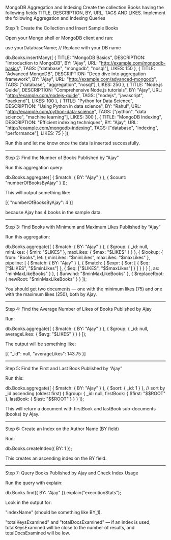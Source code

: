 MongoDB Aggregation and Indexing
Create the collection Books having the following fields TITLE,
DESCRIPTION, BY, URL, TAGS AND LIKES.
Implement the following Aggregation and Indexing Queries


Step 1: Create the Collection and Insert Sample Books

Open your Mongo shell or MongoDB client and run:

use yourDatabaseName;  // Replace with your DB name

db.Books.insertMany([
  {
    TITLE: "MongoDB Basics",
    DESCRIPTION: "Introduction to MongoDB",
    BY: "Ajay",
    URL: "http://example.com/mongodb-basics",
    TAGS: ["database", "mongodb", "nosql"],
    LIKES: 150
  },
  {
    TITLE: "Advanced MongoDB",
    DESCRIPTION: "Deep dive into aggregation framework",
    BY: "Ajay",
    URL: "http://example.com/advanced-mongodb",
    TAGS: ["database", "aggregation", "nosql"],
    LIKES: 250
  },
  {
    TITLE: "Node.js Guide",
    DESCRIPTION: "Comprehensive Node.js tutorials",
    BY: "Ajay",
    URL: "http://example.com/nodejs-guide",
    TAGS: ["nodejs", "javascript", "backend"],
    LIKES: 100
  },
  {
    TITLE: "Python for Data Science",
    DESCRIPTION: "Using Python in data science",
    BY: "Rahul",
    URL: "http://example.com/python-data-science",
    TAGS: ["python", "data science", "machine learning"],
    LIKES: 300
  },
  {
    TITLE: "MongoDB Indexing",
    DESCRIPTION: "Efficient indexing techniques",
    BY: "Ajay",
    URL: "http://example.com/mongodb-indexing",
    TAGS: ["database", "indexing", "performance"],
    LIKES: 75
  }
]);

Run this and let me know once the data is inserted successfully.


---

Step 2: Find the Number of Books Published by “Ajay”

Run this aggregation query:

db.Books.aggregate([
  { $match: { BY: "Ajay" } },
  { $count: "numberOfBooksByAjay" }
]);

This will output something like:

[{ "numberOfBooksByAjay": 4 }]

because Ajay has 4 books in the sample data.


---

Step 3: Find Books with Minimum and Maximum Likes Published by “Ajay”

Run this aggregation:

db.Books.aggregate([
  { $match: { BY: "Ajay" } },
  {
    $group: {
      _id: null,
      minLikes: { $min: "$LIKES" },
      maxLikes: { $max: "$LIKES" }
    }
  },
  {
    $lookup: {
      from: "Books",
      let: { minLikes: "$minLikes", maxLikes: "$maxLikes" },
      pipeline: [
        { $match: { BY: "Ajay" } },
        {
          $match: {
            $expr: {
              $or: [
                { $eq: ["$LIKES", "$$minLikes"] },
                { $eq: ["$LIKES", "$$maxLikes"] }
              ]
            }
          }
        }
      ],
      as: "minMaxLikeBooks"
    }
  },
  { $unwind: "$minMaxLikeBooks" },
  {
    $replaceRoot: { newRoot: "$minMaxLikeBooks" }
  }
]);

You should get two documents — one with the minimum likes (75) and one with the maximum likes (250), both by Ajay.


---

Step 4: Find the Average Number of Likes of Books Published by Ajay

Run:

db.Books.aggregate([
  { $match: { BY: "Ajay" } },
  {
    $group: {
      _id: null,
      averageLikes: { $avg: "$LIKES" }
    }
  }
]);

The output will be something like:

[{ "_id": null, "averageLikes": 143.75 }]


---

Step 5: Find the First and Last Book Published by “Ajay”

Run this:

db.Books.aggregate([
  { $match: { BY: "Ajay" } },
  { $sort: { _id: 1 } },  // sort by _id ascending (oldest first)
  {
    $group: {
      _id: null,
      firstBook: { $first: "$$ROOT" },
      lastBook: { $last: "$$ROOT" }
    }
  }
]);

This will return a document with firstBook and lastBook sub-documents (books) by Ajay.


---

Step 6: Create an Index on the Author Name (BY field)

Run:

db.Books.createIndex({ BY: 1 });

This creates an ascending index on the BY field.


---

Step 7: Query Books Published by Ajay and Check Index Usage

Run the query with explain:

db.Books.find({ BY: "Ajay" }).explain("executionStats");

Look in the output for:

"indexName" (should be something like BY_1).

"totalKeysExamined" and "totalDocsExamined" — if an index is used, totalKeysExamined will be close to the number of results, and totalDocsExamined will be low.


